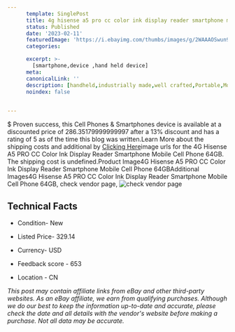 ```yaml
---
      template: SinglePost
      title: 4g hisense a5 pro cc color ink display reader smartphone mobile cell phone 64gb
      status: Published
      date: '2023-02-11'
      featuredImage: 'https://i.ebayimg.com/thumbs/images/g/2WAAAOSwun9g75LK/s-l225.jpg'
      categories: 

      excerpt: >-
        [smartphone,device ,hand held device]
      meta:
      canonicalLink: ''
      description: [handheld,industrially made,well crafted,Portable,Mobile,Compact,Convenient,Lightweight,Maneuverable,Man-portable,Miniature,Carriable,Hand-held,Light,Holdable,Transportable,Mobile device,Pocket-sized,On-the-go,Wireless,Cordless,Compact size,Convenient size, smartphone,device ,hand held device]
      noindex: false

        
---
```

$
    Proven success, this Cell Phones & Smartphones device is available at a discounted price of 286.35179999999997 after a 13% discount and has a rating of 5 as of the time this blog was written.Learn More about the shipping costs and additional by [Clicking Here](https://www.ebay.com/itm/175173705518?hash=item28c92a9f2e%3Ag%3A2WAAAOSwun9g75LK&mkevt=1&mkcid=1&mkrid=711-53200-19255-0&campid=%253CePNCampaignId%253E&customid=%253CreferenceId%253E&toolid=10049)image urls for the 4G Hisense A5 PRO CC Color Ink Display Reader Smartphone Mobile Cell Phone 64GB. The shipping cost is undefined.Product Image4G Hisense A5 PRO CC Color Ink Display Reader Smartphone Mobile Cell Phone 64GBAdditional Images4G Hisense A5 PRO CC Color Ink Display Reader Smartphone Mobile Cell Phone 64GB, check vendor page, ![check vendor page](https://origin-galleryplus.ebayimg.com/ws/web/175173705518_2_0_1/225x225.jpg,https://origin-galleryplus.ebayimg.com/ws/web/175173705518_3_0_1/225x225.jpg,https://origin-galleryplus.ebayimg.com/ws/web/175173705518_4_0_1/225x225.jpg,https://origin-galleryplus.ebayimg.com/ws/web/175173705518_5_0_1/225x225.jpg,https://origin-galleryplus.ebayimg.com/ws/web/175173705518_6_0_1/225x225.jpg,https://origin-galleryplus.ebayimg.com/ws/web/175173705518_7_0_1/225x225.jpg,https://origin-galleryplus.ebayimg.com/ws/web/175173705518_8_0_1/225x225.jpg,https://origin-galleryplus.ebayimg.com/ws/web/175173705518_9_0_1/225x225.jpg,https://origin-galleryplus.ebayimg.com/ws/web/175173705518_10_0_1/225x225.jpg,https://origin-galleryplus.ebayimg.com/ws/web/175173705518_11_0_1/225x225.jpg,https://origin-galleryplus.ebayimg.com/ws/web/175173705518_12_0_1/225x225.jpg)
    
    

 ## Technical Facts 



     
      

 - Condition- New 


      

 - Listed Price- 329.14 


      

 - Currency- USD 


      

 - Feedback score - 653 


      

 - Location - CN 


      
      

 *_This post may contain affiliate links from eBay and other third-party websites. As an eBay affiliate, we earn from qualifying purchases. Although we do our best to keep the information up-to-date and accurate, please check the date and all details with the vendor's website before making a purchase. Not all data may be accurate._*



    
    
    
    
    